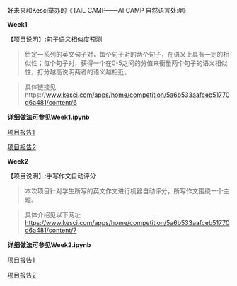 好未来和Kesci举办的《TAIL CAMP——AI CAMP 自然语言处理》


**Week1**

【项目说明】:句子语义相似度预测

> 给定一系列的英文句子对，每个句子对的两个句子，在语义上具有一定的相似性；每个句子对，获得一个在0-5之间的分值来衡量两个句子的语义相似性，打分越高说明两者的语义越相近。
    
> 具体链接见https://www.kesci.com/apps/home/competition/5a6b533aafceb51770d6a481/content/6

**详细做法可参见Week1.ipynb**

[项目报告1](https://www.kesci.com/apps/home/project/5a74405db2d655042b3bba3d)

[项目报告2](https://www.kesci.com/apps/home/project/5a6fefe40fd6d04e2be8febf)

**Week2**

【项目说明】:手写作文自动评分

> 本次项目针对学生所写的英文作文进行机器自动评分，所写作文围绕一个主题。

> 具体介绍见以下网址 https://www.kesci.com/apps/home/competition/5a6b533aafceb51770d6a481/content/7

**详细做法可参见Week2.ipynb**

[项目报告1](https://www.kesci.com/apps/home/project/5a7902eafdbbce32711de033)

[项目报告2](https://www.kesci.com/apps/home/project/5a7dc504ee417a3015de9c1e)

